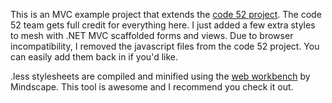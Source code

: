 This is an MVC example project that extends the <a href="http://code52.org/metro.css/" target="_blank">code 52 project</a>.  The code 52 team gets full
credit for everything here.  I just added a few extra styles to mesh with .NET MVC scaffolded forms and views.  Due to browser incompatibility, I removed the javascript
files from the code 52 project.  You can easily add them back in if you'd like.

.less stylesheets are compiled and minified using the <a href="http://www.mindscapehq.com/products/web-workbench" target="_blank">web workbench</a> by Mindscape.
This tool is awesome and I recommend you check it out.